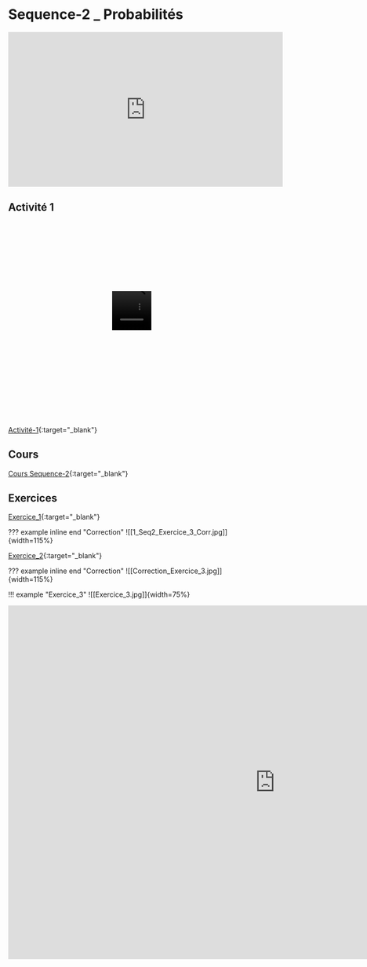 # Sequence-2 _ Probabilités

<iframe width="560" height="315" src="https://www.youtube.com/embed/N7vj6gybRmg?si=wTyS4XUUPSzNh8Yk" title="YouTube video player" frameborder="0" allow="accelerometer; autoplay; clipboard-write; encrypted-media; gyroscope; picture-in-picture; web-share" allowfullscreen></iframe>

## Activité 1

<div class="container-wrapper-genially" style="position: relative; min-height: 400px; max-width: 100%;"><video class="loader-genially" autoplay="autoplay" loop="loop" playsinline="playsInline" muted="muted" style="position: absolute;top: 45%;left: 50%;transform: translate(-50%, -50%);width: 80px;height: 80px;margin-bottom: 10%"><source src="https://static.genial.ly/resources/loader-default.mp4" type="video/mp4" />Your browser does not support the video tag.</video><div id="651ee2d76b394d0011df88ef" class="genially-embed" style="margin: 0px auto; position: relative; height: auto; width: 100%;"></div></div><script>(function (d) { var js, id = "genially-embed-js", ref = d.getElementsByTagName("script")[0]; if (d.getElementById(id)) { return; } js = d.createElement("script"); js.id = id; js.async = true; js.src = "https://view.genial.ly/static/embed/embed.js"; ref.parentNode.insertBefore(js, ref); }(document));</script>

[Activité-1](./1_Seq2_Act1.pdf){:target="_blank"}

## Cours

[Cours Sequence-2](./1_Seq2_Cours.pdf){:target="_blank"}

## Exercices

[Exercice_1](./1_Seq2_Act2.pdf){:target="_blank"}

??? example inline end "Correction"
    ![[1_Seq2_Exercice_3_Corr.jpg]]{width=115%}

[Exercice_2](./1_Seq2_Act3.pdf){:target="_blank"}

??? example inline end "Correction"
    ![[Correction_Exercice_3.jpg]]{width=115%}

!!! example "Exercice_3"
    ![[Exercice_3.jpg]]{width=75%}

<iframe src="https://app.Lumi.education/api/v1/run/_YSOuU/embed" width="1088" height="720" frameborder="0" allowfullscreen="allowfullscreen" allow="geolocation *; microphone *; camera *; midi *; encrypted-media *"></iframe><script src="https://app.Lumi.education/api/v1/h5p/core/js/h5p-resizer.js" charset="UTF-8" />


<iframe src="https://app.Lumi.education/api/v1/run/CXo2cz/embed" width="1088" height="720" frameborder="0" allowfullscreen="allowfullscreen" allow="geolocation *; microphone *; camera *; midi *; encrypted-media *"></iframe><script src="https://app.Lumi.education/api/v1/h5p/core/js/h5p-resizer.js" charset="UTF-8" />

<iframe src="https://app.Lumi.education/api/v1/run/M8KNI4/embed" width="1088" height="720" frameborder="0" allowfullscreen="allowfullscreen" allow="geolocation *; microphone *; camera *; midi *; encrypted-media *"></iframe><script src="https://app.Lumi.education/api/v1/h5p/core/js/h5p-resizer.js" charset="UTF-8" />

<iframe src="https://app.Lumi.education/api/v1/run/E5vkHX/embed" width="1088" height="720" frameborder="0" allowfullscreen="allowfullscreen" allow="geolocation *; microphone *; camera *; midi *; encrypted-media *"></iframe><script src="https://app.Lumi.education/api/v1/h5p/core/js/h5p-resizer.js" charset="UTF-8" />

<iframe src="https://app.Lumi.education/api/v1/run/UMmdbO/embed" width="1088" height="720" frameborder="0" allowfullscreen="allowfullscreen" allow="geolocation *; microphone *; camera *; midi *; encrypted-media *"></iframe><script src="https://app.Lumi.education/api/v1/h5p/core/js/h5p-resizer.js" charset="UTF-8" />

??? example "indice question 4"
    ![[Corr_Exercice_3_Q4.png]]{width=50%}

??? example "AP 1"
    ![[Seq2_AP1.png]]

## Evaluation d'entraînement

[Evaluation_Entraînement](./1_Seq2_EvaluationFormative.pdf){:target="_blank"}

## Remediation

![[Remediation_1.jpg]]
![[Remediation_2.jpg]]
![[Remediation_3.png]]

